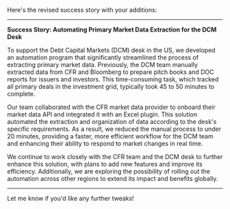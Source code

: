 Here's the revised success story with your additions:

---

**Success Story: Automating Primary Market Data Extraction for the DCM Desk**

To support the Debt Capital Markets (DCM) desk in the US, we developed an automation program that significantly streamlined the process of extracting primary market data. Previously, the DCM team manually extracted data from CFR and Bloomberg to prepare pitch books and DOC reports for issuers and investors. This time-consuming task, which tracked all primary deals in the investment grid, typically took 45 to 50 minutes to complete.

Our team collaborated with the CFR market data provider to onboard their market data API and integrated it with an Excel plugin. This solution automated the extraction and organization of data according to the desk's specific requirements. As a result, we reduced the manual process to under 20 minutes, providing a faster, more efficient workflow for the DCM team and enhancing their ability to respond to market changes in real time.

We continue to work closely with the CFR team and the DCM desk to further enhance this solution, with plans to add new features and improve its efficiency. Additionally, we are exploring the possibility of rolling out the automation across other regions to extend its impact and benefits globally.

---

Let me know if you'd like any further tweaks!
